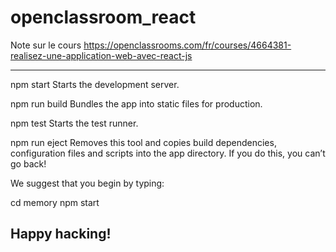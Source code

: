 # openclassroom_react
Note sur le cours https://openclassrooms.com/fr/courses/4664381-realisez-une-application-web-avec-react-js

-----
  npm start
    Starts the development server.

  npm run build
    Bundles the app into static files for production.

  npm test
    Starts the test runner.

  npm run eject
    Removes this tool and copies build dependencies, configuration files
    and scripts into the app directory. If you do this, you can’t go back!

We suggest that you begin by typing:

  cd memory
  npm start

Happy hacking!
-----